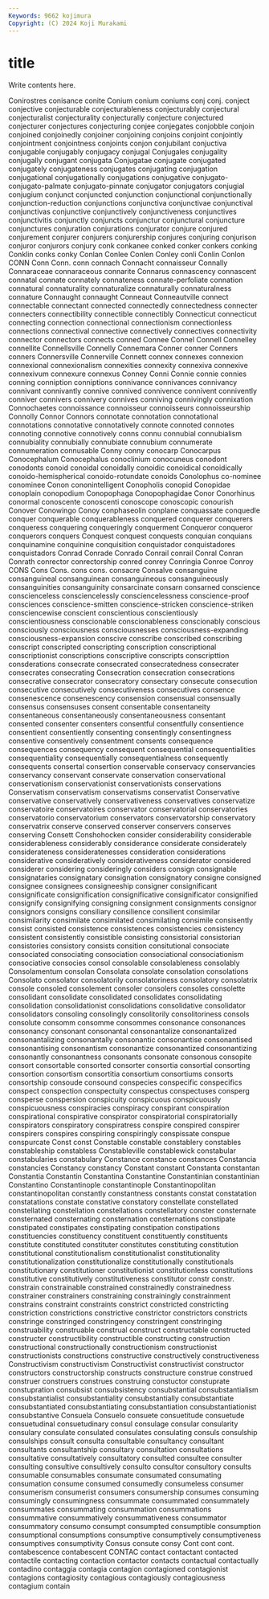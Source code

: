 ```yaml
---
Keywords: 9662 kojimura
Copyright: (C) 2024 Koji Murakami
---
```


# title

Write contents here.



 Conirostres conisance conite
Conium conium coniums conj conj. conject conjective conjecturable conjecturableness conjecturably
conjectural conjecturalist conjecturality conjecturally conjecture conjectured conjecturer conjectures conjecturing conjee
conjegates conjobble conjoin conjoined conjoinedly conjoiner conjoining conjoins conjoint conjointly
conjointment conjointness conjoints conjon conjubilant conjuctiva conjugable conjugably conjugacy conjugal
Conjugales conjugality conjugally conjugant conjugata Conjugatae conjugate conjugated conjugately conjugateness
conjugates conjugating conjugation conjugational conjugationally conjugations conjugative conjugato- conjugato-palmate conjugato-pinnate
conjugator conjugators conjugial conjugium conjunct conjuncted conjunction conjunctional conjunctionally conjunction-reduction
conjunctions conjunctiva conjunctivae conjunctival conjunctivas conjunctive conjunctively conjunctiveness conjunctives conjunctivitis
conjunctly conjuncts conjunctur conjunctural conjuncture conjunctures conjuration conjurations conjurator conjure
conjured conjurement conjurer conjurers conjurership conjures conjuring conjurison conjuror conjurors
conjury conk conkanee conked conker conkers conking Conklin conks conky
Conlan Conlee Conlen Conley conli Conlin Conlon CONN Conn Conn.
conn connach Connacht connaisseur Connally Connaraceae connaraceous connarite Connarus connascency
connascent connatal connate connately connateness connate-perfoliate connation connatural connaturality connaturalize
connaturally connaturalness connature Connaught connaught Conneaut Conneautville connect connectable connectant
connected connectedly connectedness connecter connecters connectibility connectible connectibly Connecticut connecticut
connecting connection connectional connectionism connectionless connections connectival connective connectively connectives
connectivity connector connectors connects conned Connee Connel Connell Connelley connellite
Connellsville Connelly Connemara Conner conner Conners conners Connersville Connerville Connett
connex connexes connexion connexional connexionalism connexities connexity connexiva connexive connexivum
connexure connexus Conney Conni Connie connie connies conning conniption conniptions
connivance connivances connivancy connivant connivantly connive connived connivence connivent connivently
conniver connivers connivery connives conniving connivingly connixation Connochaetes connoissance connoisseur
connoisseurs connoisseurship Connolly Connor Connors connotate connotation connotational connotations connotative
connotatively connote connoted connotes connoting connotive connotively conns connu connubial
connubialism connubiality connubially connubiate connubium connumerate connumeration connusable Conny conny
conocarp Conocarpus Conocephalum Conocephalus conoclinium conocuneus conodont conodonts conoid conoidal
conoidally conoidic conoidical conoidically conoido-hemispherical conoido-rotundate conoids Conolophus co-nominee conominee
Conon cononintelligent Conopholis conopid Conopidae conoplain conopodium Conopophaga Conopophagidae Conor
Conorhinus conormal conoscente conoscenti conoscope conoscopic conourish Conover Conowingo Conoy
conphaseolin conplane conquassate conquedle conquer conquerable conquerableness conquered conquerer conquerers
conqueress conquering conqueringly conquerment Conqueror conqueror conquerors conquers Conquest conquest
conquests conquian conquians conquinamine conquinine conquisition conquistador conquistadores conquistadors Conrad
Conrade Conrado Conrail conrail Conral Conran Conrath conrector conrectorship conred
conrey Conringia Conroe Conroy CONS Cons Cons. cons cons. consacre
Consalve consanguine consanguineal consanguinean consanguineous consanguineously consanguinities consanguinity consarcinate consarn
consarned conscience conscienceless consciencelessly consciencelessness conscience-proof consciences conscience-smitten conscience-stricken conscience-striken
consciencewise conscient conscientious conscientiously conscientiousness conscionable conscionableness conscionably conscious consciously
consciousness consciousnesses consciousness-expanding consciousness-expansion conscive conscribe conscribed conscribing conscript conscripted
conscripting conscription conscriptional conscriptionist conscriptions conscriptive conscripts conscripttion consderations consecrate
consecrated consecratedness consecrater consecrates consecrating Consecration consecration consecrations consecrative consecrator
consecratory consectary consecute consecution consecutive consecutively consecutiveness consecutives consence consenescence
consenescency consension consensual consensually consensus consensuses consent consentable consentaneity consentaneous
consentaneously consentaneousness consentant consented consenter consenters consentful consentfully consentience consentient
consentiently consenting consentingly consentingness consentive consentively consentment consents consequence consequences
consequency consequent consequential consequentialities consequentiality consequentially consequentialness consequently consequents consertal
consertion conservable conservacy conservancies conservancy conservant conservate conservation conservational conservationism
conservationist conservationists conservations Conservatism conservatism conservatisms conservatist Conservative conservative conservatively
conservativeness conservatives conservatize conservatoire conservatoires conservator conservatorial conservatories conservatorio conservatorium
conservators conservatorship conservatory conservatrix conserve conserved conserver conservers conserves conserving
Consett Conshohocken consider considerability considerable considerableness considerably considerance considerate considerately
considerateness consideratenesses consideration considerations considerative consideratively considerativeness considerator considered considerer
considering consideringly considers consign consignable consignataries consignatary consignation consignatory consigne
consigned consignee consignees consigneeship consigner consignificant consignificate consignification consignificative consignificator
consignified consignify consignifying consigning consignment consignments consignor consignors consigns consiliary
consilience consilient consimilar consimilarity consimilate consimilated consimilating consimile consisently consist
consisted consistence consistences consistencies consistency consistent consistently consistible consisting consistorial
consistorian consistories consistory consists consition consitutional consociate consociated consociating consociation
consociational consociationism consociative consocies consol consolable consolableness consolably Consolamentum consolan
Consolata consolate consolation consolations Consolato consolator consolatorily consolatoriness consolatory consolatrix
console consoled consolement consoler consolers consoles consolette consolidant consolidate consolidated
consolidates consolidating consolidation consolidationist consolidations consolidative consolidator consolidators consoling consolingly
consolitorily consolitoriness consols consolute consomm consomme consommes consonance consonances consonancy
consonant consonantal consonantalize consonantalized consonantalizing consonantally consonantic consonantise consonantised consonantising
consonantism consonantize consonantized consonantizing consonantly consonantness consonants consonate consonous consopite
consort consortable consorted consorter consortia consortial consorting consortion consortism consortitia
consortium consortiums consorts consortship consoude consound conspecies conspecific conspecifics conspect
conspection conspectuity conspectus conspectuses consperg consperse conspersion conspicuity conspicuous conspicuously
conspicuousness conspiracies conspiracy conspirant conspiration conspirational conspirative conspirator conspiratorial conspiratorially
conspirators conspiratory conspiratress conspire conspired conspirer conspirers conspires conspiring conspiringly
conspissate conspue conspurcate Const const Constable constable constablery constables constableship
constabless Constableville constablewick constabular constabularies constabulary Constance constance constances Constancia
constancies Constancy constancy Constant constant Constanta constantan Constantia Constantin Constantina
Constantine Constantinian constantinian Constantino Constantinople constantinople Constantinopolitan constantinopolitan constantly constantness
constants constat constatation constatations constate constative constatory constellate constellated constellating
constellation constellations constellatory conster consternate consternated consternating consternation consternations constipate
constipated constipates constipating constipation constipations constituencies constituency constituent constituently constituents
constitute constituted constituter constitutes constituting constitution constitutional constitutionalism constitutionalist constitutionality
constitutionalization constitutionalize constitutionally constitutionals constitutionary constitutioner constitutionist constitutionless constitutions constitutive
constitutively constitutiveness constitutor constr constr. constrain constrainable constrained constrainedly constrainedness
constrainer constrainers constraining constrainingly constrainment constrains constraint constraints constrict constricted
constricting constriction constrictions constrictive constrictor constrictors constricts constringe constringed constringency
constringent constringing construability construable construal construct constructable constructed constructer constructibility
constructible constructing construction constructional constructionally constructionism constructionist constructionists constructions constructive
constructively constructiveness Constructivism constructivism Constructivist constructivist constructor constructors constructorship constructs
constructure construe construed construer construers construes construing constuctor constuprate constupration
consubsist consubsistency consubstantial consubstantialism consubstantialist consubstantiality consubstantially consubstantiate consubstantiated consubstantiating
consubstantiation consubstantiationist consubstantive Consuela Consuelo consuete consuetitude consuetude consuetudinal consuetudinary
consul consulage consular consularity consulary consulate consulated consulates consulating consuls
consulship consulships consult consulta consultable consultancy consultant consultants consultantship consultary
consultation consultations consultative consultatively consultatory consulted consultee consulter consulting consultive
consultively consulto consultor consultory consults consumable consumables consumate consumated consumating
consumation consume consumed consumedly consumeless consumer consumerism consumerist consumers consumership
consumes consuming consumingly consumingness consummate consummated consummately consummates consummating consummation
consummations consummative consummatively consummativeness consummator consummatory consumo consumpt consumpted consumptible
consumption consumptional consumptions consumptive consumptively consumptiveness consumptives consumptivity Consus consute
consy Cont cont cont. contabescence contabescent CONTAC contact contactant contacted
contactile contacting contaction contactor contacts contactual contactually contadino contaggia contagia
contagion contagioned contagionist contagions contagiosity contagious contagiously contagiousness contagium contain
